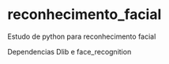 # reconhecimento_facial

Estudo de python para reconhecimento facial

Dependencias Dlib e face_recognition